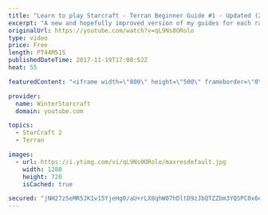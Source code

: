 ```yaml
---
title: "Learn to play Starcraft - Terran Beginner Guide #1 - Updated (2017 LOTV)"
excerpt: "A new and hopefully improved version of my guides for each race where I go over as many basics as possible while doing it live :)  I strongly believe that a super structured guide style is not very helpful compared to watching/playing the game actively.  Feedback is greatly appreciated. -- Watch live"
originalUrl: https://youtube.com/watch?v=qL9Ns0ORolo
type: video
price: Free
length: PT44M51S
publishedDateTime: 2017-11-19T17:08:52Z
heat: 55

featuredContent: "<iframe width=\"800\" height=\"500\" frameborder=\"0\" src=\"https://www.youtube.com/embed/qL9Ns0ORolo\" allow=\"accelerometer; autoplay; encrypted-media; gyroscope; picture-in-picture\" allowfullscreen></iframe>"

provider:
  name: WinterStarcraft
  domain: youtube.com

topics:
  - StarCraft 2
  - Terran

images:
  - url: https://i.ytimg.com/vi/qL9Ns0ORolo/maxresdefault.jpg
    width: 1280
    height: 720
    isCached: true

secured: "jNH27zSeMR5JK1v15YjeHg0/aU+rLX8qhW07hDltD9zJbQTZZbm3YQSPC0x6eIbaotkvoNyGNwaWnGtAl4TQDYNwa3JgXr4pkEOw08/0QiXaME1/kOwPvL/XTw1Zs3QeyOLr6F/yDg/d30o9mmSZ1RJ7O0PZLQYCaga4OqHQ4IFa2OcRMojsw6J6vHvpz2q0WqNtfUxmi/wlYFO0B54how+fg2jEZ9dGz9gA3ZCT9uqcbhybbVvYoYgGI2tPYwdpMm+8+hsLp0Sn842aiNEucg4Jt/kCYZ8o71bRuQOvKYgYqw8myJ5zVLQ3VIoI2ksT/FG8B5XnCyFI6KVneCi5RCjooqRPg9afKIH7MKzOsBphYedd4ocefeabFnp6IqS6RkSjQHzbcLgqEH/5j0inTo4XlfYQCnOk1KOGPxPPAiumWSHslVW5JT38e2JT4JzS;8vOFguC3zWUTAz9mh6k4lw=="
---
```


